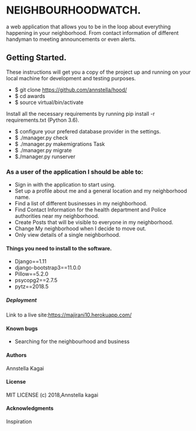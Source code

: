 # NEIGHBOURHOODWATCH.

 a web application that allows you to be in the loop about everything happening in your neighborhood. From contact information of different handyman to meeting announcements or even alerts.

## Getting Started.

These instructions will get you a copy of the project up and running on your local machine for development and testing purposes. 

* $ git clone https://github.com/annstella/hood/
* $ cd awards
* $ source virtual/bin/activate

Install all the necessary requirements by running pip install -r requirements.txt (Python 3.6).
* $ configure your prefered database provider in the settings.
* $ ./manager.py check
* $ ./manager.py makemigrations Task
* $ ./manager.py migrate
* $./manager.py runserver

### As a user of the application I should be able to:

* Sign in with the application to start using.
* Set up a profile about me and a general location and my neighborhood name.
* Find a list of different businesses in my neighborhood.
* Find Contact Information for the health department and Police authorities near my neighborhood.
* Create Posts that will be visible to everyone in my neighborhood.
* Change My neighborhood when I decide to move out.
* Only view details of a single neighborhood.




#### Things you need to install to the software.
* Django==1.11
* django-bootstrap3==11.0.0
* Pillow==5.2.0
* psycopg2==2.7.5
* pytz==2018.5

##### Deployment

Link to a live site:https://majirani10.herokuapp.com/



#### Known bugs
* Searching for the neighbourhood and business

#### Authors

Annstella Kagai

#### License

MIT LICENSE (c) 2018,Annstella kagai

#### Acknowledgments
Inspiration